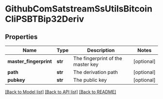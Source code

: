 # GithubComSatstreamSsUtilsBitcoinCliPSBTBip32Deriv

## Properties
Name | Type | Description | Notes
------------ | ------------- | ------------- | -------------
**master_fingerprint** | **str** | The fingerprint of the master key | [optional] 
**path** | **str** | The derivation path | [optional] 
**pubkey** | **str** | The public key | [optional] 

[[Back to Model list]](../README.md#documentation-for-models) [[Back to API list]](../README.md#documentation-for-api-endpoints) [[Back to README]](../README.md)


